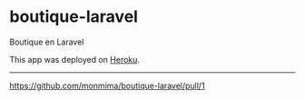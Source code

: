 # boutique-laravel

Boutique en Laravel

This app was deployed on [Heroku](https://boutique-laravel.herokuapp.com/).

___

https://github.com/monmima/boutique-laravel/pull/1
